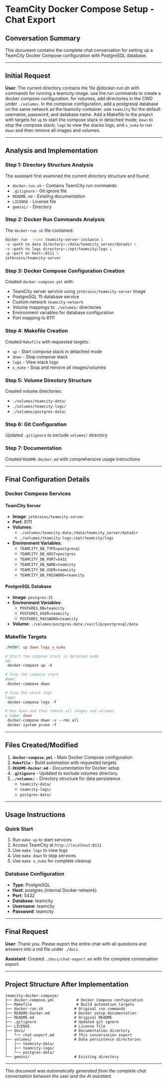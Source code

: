 # TeamCity Docker Compose Setup - Chat Export

## Conversation Summary

This document contains the complete chat conversation for setting up a TeamCity Docker Compose configuration with PostgreSQL database.

---

## Initial Request

**User**: The current directory contains the file @docker-run.sh with commands for running a teamcity image. use the run commands to create a docker compose configuration. for volumes, add directories in the CWD under `./volumes`. In the compose configuration, add a postgresql database on the same network as the teamcity container. use `teamcity` for the default username, password, and database name. Add a Makefile to the project with targets for `up` to start the compose stack in detached mode; `down` to stop the compose stack; `logs` to view the stacks logs; and `x_nuke` to run `down` and then remove all images and volumes.

---

## Analysis and Implementation

### Step 1: Directory Structure Analysis

The assistant first examined the current directory structure and found:

- `docker-run.sh` - Contains TeamCity run commands
- `.gitignore` - Git ignore file
- `README.md` - Existing documentation
- `LICENSE` - License file
- `gemini/` - Directory

### Step 2: Docker Run Commands Analysis

The `docker-run.sh` file contained:

```bash
docker run --name teamcity-server-instance \
-v <path to data directory>:/data/teamcity_server/datadir \
-v <path to logs directory>:/opt/teamcity/logs \
-p <port on host>:8111 \
jetbrains/teamcity-server
```

### Step 3: Docker Compose Configuration Creation

Created `docker-compose.yml` with:

- TeamCity server service using `jetbrains/teamcity-server` image
- PostgreSQL 15 database service
- Custom network `teamcity-network`
- Volume mappings to `./volumes/` directories
- Environment variables for database configuration
- Port mapping to 8111

### Step 4: Makefile Creation

Created `Makefile` with requested targets:

- `up` - Start compose stack in detached mode
- `down` - Stop compose stack
- `logs` - View stack logs
- `x_nuke` - Stop and remove all images/volumes

### Step 5: Volume Directory Structure

Created volume directories:

- `./volumes/teamcity-data/`
- `./volumes/teamcity-logs/`
- `./volumes/postgres-data/`

### Step 6: Git Configuration

Updated `.gitignore` to exclude `volumes/` directory

### Step 7: Documentation

Created `README-Docker.md` with comprehensive usage instructions

---

## Final Configuration Details

### Docker Compose Services

#### TeamCity Server

- **Image**: `jetbrains/teamcity-server`
- **Port**: 8111
- **Volumes**:
  - `./volumes/teamcity-data:/data/teamcity_server/datadir`
  - `./volumes/teamcity-logs:/opt/teamcity/logs`
- **Environment Variables**:
  - `TEAMCITY_DB_TYPE=postgresql`
  - `TEAMCITY_DB_HOST=postgres`
  - `TEAMCITY_DB_PORT=5432`
  - `TEAMCITY_DB_NAME=teamcity`
  - `TEAMCITY_DB_USER=teamcity`
  - `TEAMCITY_DB_PASSWORD=teamcity`

#### PostgreSQL Database

- **Image**: `postgres:15`
- **Environment Variables**:
  - `POSTGRES_DB=teamcity`
  - `POSTGRES_USER=teamcity`
  - `POSTGRES_PASSWORD=teamcity`
- **Volume**: `./volumes/postgres-data:/var/lib/postgresql/data`

### Makefile Targets

```makefile
.PHONY: up down logs x_nuke

# Start the compose stack in detached mode
up:
 docker-compose up -d

# Stop the compose stack
down:
 docker-compose down

# View the stack logs
logs:
 docker-compose logs -f

# Run down and then remove all images and volumes
x_nuke: down
 docker-compose down -v --rmi all
 docker system prune -f
```

---

## Files Created/Modified

1. **`docker-compose.yml`** - Main Docker Compose configuration
2. **`Makefile`** - Build automation with requested targets
3. **`README-Docker.md`** - Documentation for Docker setup
4. **`.gitignore`** - Updated to exclude volumes directory
5. **`./volumes/`** - Directory structure for data persistence
   - `teamcity-data/`
   - `teamcity-logs/`
   - `postgres-data/`

---

## Usage Instructions

### Quick Start

1. Run `make up` to start services
2. Access TeamCity at `http://localhost:8111`
3. Use `make logs` to view logs
4. Use `make down` to stop services
5. Use `make x_nuke` for complete cleanup

### Database Configuration

- **Type**: PostgreSQL
- **Host**: postgres (internal Docker network)
- **Port**: 5432
- **Database**: teamcity
- **Username**: teamcity
- **Password**: teamcity

---

## Final Request

**User**: Thank you. Please export the entire chat with all questions and answers into a md file under `./docs`.

**Assistant**: Created `./docs/chat-export.md` with the complete conversation export.

---

## Project Structure After Implementation

```
teamcity-docker-compose/
├── docker-compose.yml          # Docker Compose configuration
├── Makefile                    # Build automation targets
├── docker-run.sh              # Original run commands
├── README-Docker.md           # Docker setup documentation
├── README.md                  # Original README
├── .gitignore                 # Updated git ignore
├── LICENSE                    # License file
├── docs/                      # Documentation directory
│   └── chat-export.md         # This conversation export
├── volumes/                   # Data persistence directories
│   ├── teamcity-data/
│   ├── teamcity-logs/
│   └── postgres-data/
└── gemini/                    # Existing directory
```

---

*This document was automatically generated from the complete chat conversation between the user and the AI assistant.*
